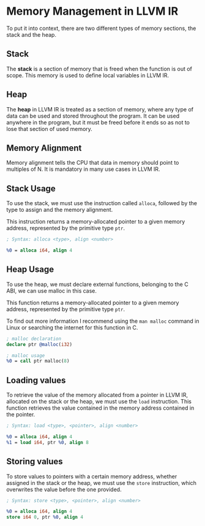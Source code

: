 # Memory Management in LLVM IR

To put it into context, there are two different types of memory sections, the stack and the heap. 

## Stack

The **stack** is a section of memory that is freed when the function is out of scope. This memory is used to define local variables in LLVM IR. 

## Heap

The **heap** in LLVM IR is treated as a section of memory, where any type of data can be used and stored throughout the program. It can be used anywhere in the program, but it must be freed before it ends so as not to lose that section of used memory.

## Memory Alignment

Memory alignment tells the CPU that data in memory should point to multiples of N. It is mandatory in many use cases in LLVM IR.

## Stack Usage

To use the stack, we must use the instruction called `alloca`, followed by the type to assign and the memory alignment.

This instruction returns a memory-allocated pointer to a given memory address, represented by the primitive type `ptr`.

```llvm
; Syntax: alloca <type>, align <number>

%0 = alloca i64, align 4 
```

## Heap Usage

To use the heap, we must declare external functions, belonging to the C ABI, we can use malloc in this case.

This function returns a memory-allocated pointer to a given memory address, represented by the primitive type `ptr`.

To find out more information I recommend using the `man malloc` command in Linux or searching the internet for this function in C.

```llvm
; malloc declaration
declare ptr @malloc(i32)

; malloc usage
%0 = call ptr malloc(8)
```

## Loading values

To retrieve the value of the memory allocated from a pointer in LLVM IR, allocated on the stack or the heap, we must use the `load` instruction. This function retrieves the value contained in the memory address contained in the pointer.

```llvm
; Syntax: load <type>, <pointer>, align <number>

%0 = alloca i64, align 4 
%1 = load i64, ptr %0, align 8 
```

## Storing values

To store values ​​to pointers with a certain memory address, whether assigned in the stack or the heap, we must use the `store` instruction, which overwrites the value before the one provided.

```llvm
; Syntax: store <type>, <pointer>, align <number>

%0 = alloca i64, align 4 
store i64 0, ptr %0, align 4 
```

